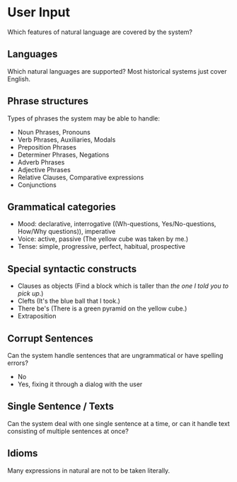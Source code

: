 # User Input

Which features of natural language are covered by the system?

## Languages

Which natural languages are supported? Most historical systems just cover English.

## Phrase structures

Types of phrases the system may be able to handle:

* Noun Phrases, Pronouns
* Verb Phrases, Auxiliaries, Modals
* Preposition Phrases
* Determiner Phrases, Negations
* Adverb Phrases
* Adjective Phrases
* Relative Clauses, Comparative expressions
* Conjunctions

## Grammatical categories

* Mood: declarative, interrogative ((Wh-questions, Yes/No-questions, How/Why questions)), imperative
* Voice: active, passive (The yellow cube was taken by me.)
* Tense: simple, progressive, perfect, habitual, prospective

## Special syntactic constructs

* Clauses as objects (Find a block which is taller than _the one I told you to pick up_.)
* Clefts (It's the blue ball that I took.)
* There be's (There is a green pyramid on the yellow cube.)
* Extraposition

## Corrupt Sentences

Can the system handle sentences that are ungrammatical or have spelling errors?

* No
* Yes, fixing it through a dialog with the user

## Single Sentence / Texts

Can the system deal with one single sentence at a time, or can it handle text consisting of multiple sentences at once?

## Idioms

Many expressions in natural are not to be taken literally.

